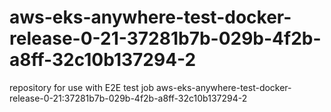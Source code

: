# aws-eks-anywhere-test-docker-release-0-21-37281b7b-029b-4f2b-a8ff-32c10b137294-2
repository for use with E2E test job aws-eks-anywhere-test-docker-release-0-21:37281b7b-029b-4f2b-a8ff-32c10b137294-2
